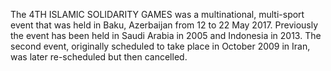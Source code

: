 The 4TH ISLAMIC SOLIDARITY GAMES was a multinational, multi-sport event that was held in Baku, Azerbaijan from 12 to 22 May 2017. Previously the event has been held in Saudi Arabia in 2005 and Indonesia in 2013. The second event, originally scheduled to take place in October 2009 in Iran, was later re-scheduled but then cancelled.
